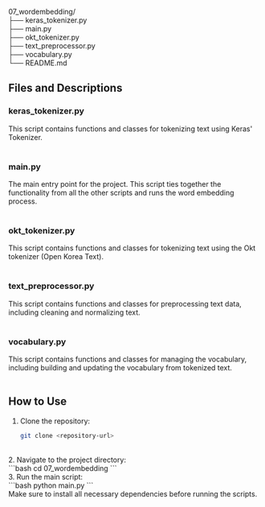 07_wordembedding/ <br>
├── keras_tokenizer.py <br>
├── main.py <br>
├── okt_tokenizer.py <br>
├── text_preprocessor.py <br>
├── vocabulary.py <br>
└── README.md <br>



## Files and Descriptions <br>

### keras_tokenizer.py <br>
This script contains functions and classes for tokenizing text using Keras' Tokenizer. <br><br>

### main.py <br>
The main entry point for the project. This script ties together the functionality from all the other scripts and runs the word embedding process. <br><br>

### okt_tokenizer.py <br>
This script contains functions and classes for tokenizing text using the Okt tokenizer (Open Korea Text). <br><br>

### text_preprocessor.py <br>
This script contains functions and classes for preprocessing text data, including cleaning and normalizing text. <br><br>

### vocabulary.py <br>
This script contains functions and classes for managing the vocabulary, including building and updating the vocabulary from tokenized text. <br><br>

## How to Use <br>
1. Clone the repository:
    ```bash
    git clone <repository-url>
    ```
<br>
2. Navigate to the project directory: <br>
    ```bash
    cd 07_wordembedding
    ```
<br>
3. Run the main script: <br>
    ```bash
    python main.py
    ```
<br>
Make sure to install all necessary dependencies before running the scripts. <br>
